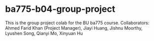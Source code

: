 # ba775-b04-group-project
This is the group project colab for the BU ba775 course. Collaborators: Ahmed Farid Khan (Project Manager), Jiayi Huang, Jishnu Moorthy, Lyushen Song, Qianyi Mo, Xinyuan Hu
